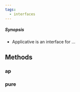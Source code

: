 ```yaml
---
tags:
  - interfaces
---
```


##### Synopsis
- Applicative is an interface for ...

## Methods

### ap

### pure

